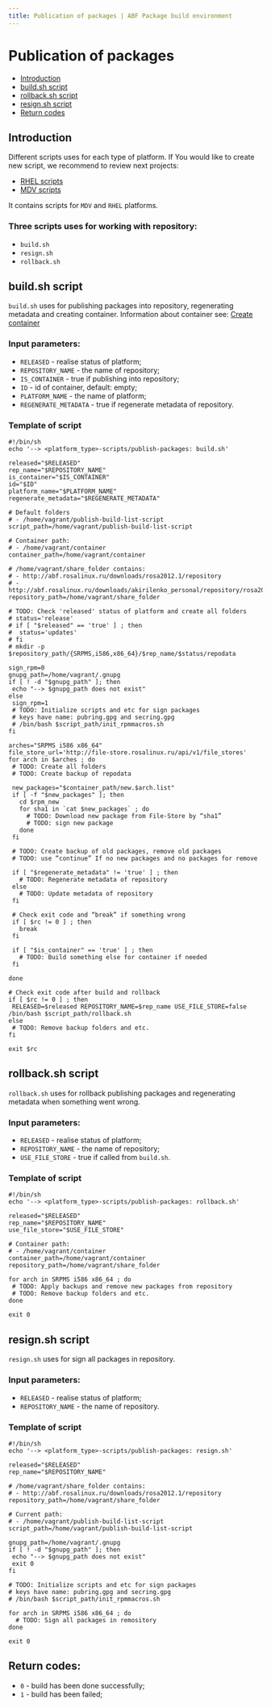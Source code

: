 ```yaml
---
title: Publication of packages | ABF Package build environment
---
```


# Publication of packages

* [Introduction](#introduction)
* [build.sh script](#buildsh-script)
* [rollback.sh script](#rollbacksh-script)
* [resign.sh script](#resignsh-script)
* [Return codes](#return-codes)

## Introduction

Different scripts uses for each type of platform. If You would like to create new script, we recommend to review next projects:

* [RHEL scripts](https://abf.rosalinux.ru/abf/rhel-scripts/tree/master/publish-packages)
* [MDV scripts](https://abf.rosalinux.ru/abf/mdv-scripts/tree/master/publish-packages)

It contains scripts for `MDV` and `RHEL` platforms.

### Three scripts uses for working with repository:

  * `build.sh`
  * `resign.sh`
  * `rollback.sh`

## build.sh script

`build.sh` uses for publishing packages into repository, regenerating metadata and creating container.
Information about container see:
[Create container](/abf/api/v1/build_lists/#create-container)


### Input parameters:

* `RELEASED` - realise status of platform;
* `REPOSITORY_NAME` - the name of repository;
* `IS_CONTAINER` - true if publishing into repository;
* `ID` - id of container, default: empty;
* `PLATFORM_NAME` - the name of platform;
* `REGENERATE_METADATA` - true if regenerate metadata of repository.

### Template of script

    #!/bin/sh
    echo '--> <platform_type>-scripts/publish-packages: build.sh'

    released="$RELEASED"
    rep_name="$REPOSITORY_NAME"
    is_container="$IS_CONTAINER"
    id="$ID"
    platform_name="$PLATFORM_NAME"
    regenerate_metadata="$REGENERATE_METADATA"

    # Default folders
    # - /home/vagrant/publish-build-list-script
    script_path=/home/vagrant/publish-build-list-script

    # Container path:
    # - /home/vagrant/container
    container_path=/home/vagrant/container

    # /home/vagrant/share_folder contains:
    # - http://abf.rosalinux.ru/downloads/rosa2012.1/repository
    # - http://abf.rosalinux.ru/downloads/akirilenko_personal/repository/rosa2012.1
    repository_path=/home/vagrant/share_folder

    # TODO: Check 'released' status of platform and create all folders
    # status='release'
    # if [ "$released" == 'true' ] ; then
    #  status='updates'
    # fi
    # mkdir -p $repository_path/{SRPMS,i586,x86_64}/$rep_name/$status/repodata

    sign_rpm=0
    gnupg_path=/home/vagrant/.gnupg
    if [ ! -d "$gnupg_path" ]; then
     echo "--> $gnupg_path does not exist"
    else
     sign_rpm=1
     # TODO: Initialize scripts and etc for sign packages
     # keys have name: pubring.gpg and secring.gpg
     # /bin/bash $script_path/init_rpmmacros.sh
    fi

    arches="SRPMS i586 x86_64"
    file_store_url='http://file-store.rosalinux.ru/api/v1/file_stores'
    for arch in $arches ; do
     # TODO: Create all folders
     # TODO: Create backup of repodata

     new_packages="$container_path/new.$arch.list"
     if [ -f "$new_packages" ]; then
       cd $rpm_new
       for sha1 in `cat $new_packages` ; do
         # TODO: Download new package from File-Store by “sha1”
         # TODO: sign new package
       done
     fi

     # TODO: Create backup of old packages, remove old packages
     # TODO: use “continue” If no new packages and no packages for remove

     if [ "$regenerate_metadata" != 'true' ] ; then
       # TODO: Regenerate metadata of repository
     else
       # TODO: Update metadata of repository
     fi

     # Check exit code and “break” if something wrong
     if [ $rc != 0 ] ; then
       break
     fi

     if [ "$is_container" == 'true' ] ; then
       # TODO: Build something else for container if needed
     fi

    done

    # Check exit code after build and rollback
    if [ $rc != 0 ] ; then
     RELEASED=$released REPOSITORY_NAME=$rep_name USE_FILE_STORE=false /bin/bash $script_path/rollback.sh
    else
     # TODO: Remove backup folders and etc.
    fi

    exit $rc

## rollback.sh script

`rollback.sh` uses for rollback publishing packages and regenerating metadata when something went wrong.

### Input parameters:

  * `RELEASED` - realise status of platform;
  * `REPOSITORY_NAME` - the name of repository;
  * `USE_FILE_STORE` - true if called from `build.sh`.


### Template of script

    #!/bin/sh
    echo '--> <platform_type>-scripts/publish-packages: rollback.sh'

    released="$RELEASED"
    rep_name="$REPOSITORY_NAME"
    use_file_store="$USE_FILE_STORE"

    # Container path:
    # - /home/vagrant/container
    container_path=/home/vagrant/container
    repository_path=/home/vagrant/share_folder

    for arch in SRPMS i586 x86_64 ; do
     # TODO: Apply backups and remove new packages from repository
     # TODO: Remove backup folders and etc.
    done

    exit 0

## resign.sh script

`resign.sh` uses for sign all packages in repository.

### Input parameters:

  * `RELEASED` - realise status of platform;
  * `REPOSITORY_NAME` - the name of repository.

### Template of script

    #!/bin/sh
    echo '--> <platform_type>-scripts/publish-packages: resign.sh'

    released="$RELEASED"
    rep_name="$REPOSITORY_NAME"

    # /home/vagrant/share_folder contains:
    # - http://abf.rosalinux.ru/downloads/rosa2012.1/repository
    repository_path=/home/vagrant/share_folder

    # Current path:
    # - /home/vagrant/publish-build-list-script
    script_path=/home/vagrant/publish-build-list-script

    gnupg_path=/home/vagrant/.gnupg
    if [ ! -d "$gnupg_path" ]; then
     echo "--> $gnupg_path does not exist"
     exit 0
    fi

    # TODO: Initialize scripts and etc for sign packages
    # keys have name: pubring.gpg and secring.gpg
    # /bin/bash $script_path/init_rpmmacros.sh

    for arch in SRPMS i586 x86_64 ; do
      # TODO: Sign all packages in remository
    done

    exit 0


## Return codes:

  * `0` - build has been done successfully;
  * `1` - build has been failed;